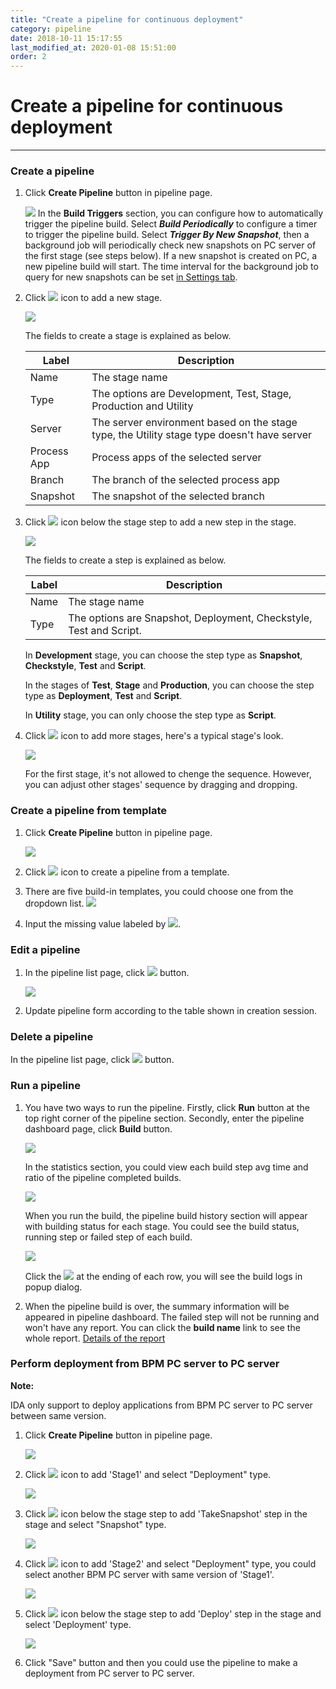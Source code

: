 ```yaml
---
title: "Create a pipeline for continuous deployment"
category: pipeline
date: 2018-10-11 15:17:55
last_modified_at: 2020-01-08 15:51:00
order: 2
---
```


# Create a pipeline for continuous deployment
***
### Create a pipeline

1. Click **Create Pipeline** button in pipeline page.

   ![][pipeline_create]
   In the **Build Triggers** section, you can configure how to automatically trigger the pipeline build. Select ***Build Periodically*** to configure a timer to trigger the pipeline build. Select ***Trigger By New Snapshot***, then a background job will periodically check new snapshots on PC server of the first stage (see steps below). If a new snapshot is created on PC, a new pipeline build will start. The time interval for the background job to query for new snapshots can be set [in Settings tab](../administration/administration-settings-configuration.html#set-interval-for-trigger-by-new-snapshot.html#set-interval-for-trigger-by-new-snapshot).

 2. Click ![][pipeline_add_stage] icon to add a new stage.

    ![][pipeline_first_stage]

	The fields to create a stage is explained as below.

     |Label                  | Description
     |---------------------- |-------------
     |Name                   | The stage name
     |Type                   | The options are Development, Test, Stage, Production and Utility
     |Server                 | The server environment based on the stage type, the Utility stage type doesn't have server
     |Process App            | Process apps of the selected server
     |Branch                 | The branch of the selected process app
     |Snapshot               | The snapshot of the selected branch


 3. Click ![][pipeline_add_stage] icon below the stage step to add a new step in the stage.

    ![][pipeline_create_step]

    The fields to create a step is explained as below.

     |Label                  | Description
     |---------------------- |-------------
     |Name                   | The stage name
     |Type                   | The options are Snapshot, Deployment, Checkstyle, Test and Script.

    In **Development** stage, you can choose the step type as **Snapshot**, **Checkstyle**, **Test** and **Script**.

    In the stages of **Test**, **Stage** and **Production**, you can choose the step type as **Deployment**, **Test** and **Script**.

    In **Utility** stage, you can only choose the step type as **Script**.

 4. Click ![][pipeline_add_stage] icon to add more stages, here's a typical stage's look.

    ![][pipeline_stages]

    For the first stage, it's not allowed to chenge the sequence. However, you can adjust other stages' sequence by dragging and dropping.


### Create a pipeline from template

1. Click **Create Pipeline** button in pipeline page.

   ![][pipeline_create]

2. Click ![][pipeline_import_stage] icon to create a pipeline from a template.

3. There are five build-in templates, you could choose one from the dropdown list.
    ![][pipeline_create]

4. Input the missing value labeled by  ![][pipeline_missing_value].

### Edit a pipeline

1. In the pipeline list page, click ![][pipeline_edit_icon] button.

    ![][pipeline_build]

2. Update pipeline form according to the table shown in creation session.

### Delete a pipeline

In the pipeline list page, click ![][pipeline_delete_icon] button.

### Run a pipeline

1. You have two ways to run the pipeline. Firstly, click **Run** button at the top right corner of the pipeline section. Secondly, enter the pipeline dashboard page, click **Build** button.

    ![][pipeline_dashboard]

    In the statistics section, you could view each build step avg time and ratio of the pipeline completed builds.

    ![][pipeline_build_statistic]

    When you run the build, the pipeline build history section will appear with building status for each stage. You could see the build status, running step or failed step of each build.

    ![][pipeline_build_view]   

    Click the ![][pipeline_build_log_icon] at the ending of each row, you will see the build logs in popup dialog.

2. When the pipeline build is over, the summary information will be appeared in pipeline dashboard. The failed step will not be running and won't have any report. You can click the **build name** link to see the whole report. [Details of the report]


### Perform deployment from BPM PC server to PC server

**Note:**

IDA only support to deploy applications from BPM PC server to PC server between same version.

1. Click **Create Pipeline** button in pipeline page.

   ![][p2p_create-pipeline]
   
 2. Click ![][pipeline_add_stage] icon to add 'Stage1' and select "Deployment" type.

    ![][p2p_stage_1]

 3. Click ![][pipeline_add_stage] icon below the stage step to add 'TakeSnapshot' step in the stage and select "Snapshot" type.

    ![][p2p_takeSnapshot]

 4. Click ![][pipeline_add_stage] icon to add 'Stage2' and select "Deployment" type, you could select another BPM PC server with same version of 'Stage1'.

    ![][p2p_stage2]

 5. Click ![][pipeline_add_stage] icon below the stage step to add 'Deploy' step in the stage and select 'Deployment' type.

    ![][p2p_deployment]

 6. Click "Save" button and then you could use the pipeline to make a deployment from PC server to PC server.


  [pipeline_create]: ../images/pipeline/pipeline_create.png
  [pipeline_add_stage]: ../images/pipeline/pipeline_add_stage.png
  [pipeline_import_stage]: ../images/pipeline/pipeline_import_stage.png
  [pipeline_templates]: ../images/pipeline/pipeline_templates.png
  [pipeline_missing_value]: ../images/pipeline/pipeline_missing_value.png
  [pipeline_first_stage]: ../images/pipeline/pipeline_first_stage.png
  [pipeline_create_step]: ../images/pipeline/pipeline_create_step.png
  [pipeline_build_logs]: ../images/pipeline/pipeline_build_logs.png
  [pipeline_stages]: ../images/pipeline/pipeline_stages.png
  [pipeline_zoom_in]: ../images/pipeline/pipeline_zoom_in.png
  [pipeline_pipeline_flow]: ../images/pipeline/pipeline_pipeline_flow.png
  [pipeline_steps_configuration]: ../images/pipeline/pipeline_steps_configuration.png
  [pipeline_edit_icon]: ../images/test/test_project_edit_button.PNG
  [pipeline_build]: ../images/pipeline/pipeline_build.png
  [pipeline_delete_icon]: ../images/test/test_project_delete_button.PNG
  [pipeline_dashboard]: ../images/pipeline/pipeline_dashboard.PNG
  [pipeline_step]: ../images/pipeline/pipeline_stepdetail.png
  [pipeline_build_view]: ../images/pipeline/pipeline_build_view.PNG
  [Details of the report]: ../pipeline/pipeline-report.html
  [pipeline_build_log_icon]: ../images/pipeline/pipeline_build_log_icon.png
  [pipeline_build_statistic]: ../images/pipeline/pipeline_build_statistic.png
  [p2p_create-pipeline]: ../images/pipeline/p2p_create-pipeline.png
  [p2p_stage_1]: ../images/pipeline/p2p_stage_1.png
  [p2p_takeSnapshot]: ../images/pipeline/p2p_takeSnapshot.png
  [p2p_stage2]: ../images/pipeline/p2p_stage2.png
  [p2p_deployment]: ../images/pipeline/p2p_deployment.png
